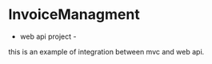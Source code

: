 InvoiceManagment
================

- web api project - 

this is an example of integration between mvc and web api.

